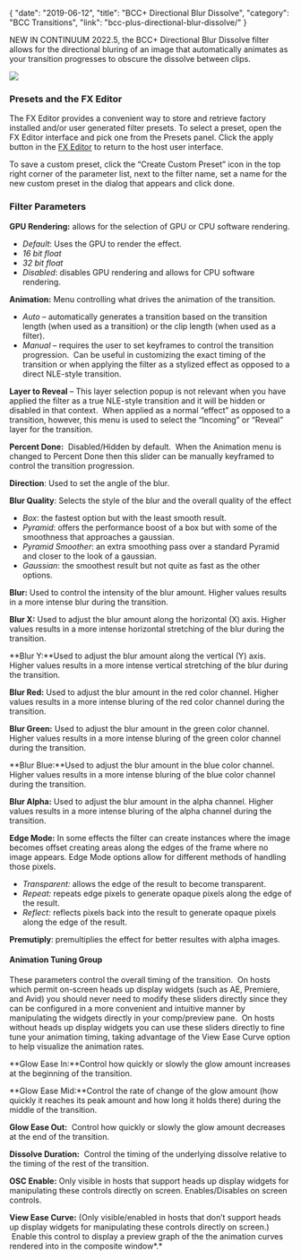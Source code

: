{
"date": "2019-06-12",
"title": "BCC+ Directional Blur Dissolve",
"category": "BCC Transitions",
"link": "bcc-plus-directional-blur-dissolve/"
}

 
NEW IN CONTINUUM 2022.5, the BCC+ Directional Blur Dissolve filter allows for the directional bluring of an image that automatically animates as your transition progresses to obscure the dissolve between clips. 


![](https://borisfx-com-res.cloudinary.com/image/upload//documentation/continuum/uploads/2022/04/Directional-Blr-1.jpg)
### Presets and the FX Editor


The FX Editor provides a convenient way to store and retrieve factory installed and/or user generated filter presets. To select a preset, open the FX Editor interface and pick one from the Presets panel. Click the apply button in the [FX Editor](/documentation/continuum/bcc-fx-editor) to return to the host user interface. 


To save a custom preset, click the “Create Custom Preset” icon in the top right corner of the parameter list, next to the filter name, set a name for the new custom preset in the dialog that appears and click done. 


### Filter Parameters


**GPU Rendering:** allows for the selection of GPU or CPU software rendering.


* *Default*: Uses the GPU to render the effect.
* *16 bit float*
* *32 bit float*
* *Disabled*: disables GPU rendering and allows for CPU software rendering.


**Animation:** Menu controlling what drives the animation of the transition.


* *Auto* – automatically generates a transition based on the transition length (when used as a transition) or the clip length (when used as a filter).
* *Manual* – requires the user to set keyframes to control the transition progression.  Can be useful in customizing the exact timing of the transition or when applying the filter as a stylized effect as opposed to a direct NLE-style transition.


**Layer to Reveal** – This layer selection popup is not relevant when you have applied the filter as a true NLE-style transition and it will be hidden or disabled in that context.  When applied as a normal “effect” as opposed to a transition, however, this menu is used to select the “Incoming” or “Reveal” layer for the transition. 


**Percent Done:**  Disabled/Hidden by default.  When the Animation menu is changed to Percent Done then this slider can be manually keyframed to control the transition progression.




**Direction**: Used to set the angle of the blur.


**Blur Quality**: Selects the style of the blur and the overall quality of the effect


* *Box*: the fastest option but with the least smooth result.
* *Pyramid*: offers the performance boost of a box but with some of the smoothness that approaches a gaussian.
* *Pyramid Smoother*: an extra smoothing pass over a standard Pyramid and closer to the look of a gaussian.
* *Gaussian*: the smoothest result but not quite as fast as the other options.


**Blur:** Used to control the intensity of the blur amount. Higher values results in a more intense blur during the transition.


**Blur X:** Used to adjust the blur amount along the horizontal (X) axis. Higher values results in a more intense horizontal stretching of the blur during the transition.


**Blur Y:**Used to adjust the blur amount along the vertical (Y) axis. Higher values results in a more intense vertical stretching of the blur during the transition.


**Blur Red:** Used to adjust the blur amount in the red color channel. Higher values results in a more intense bluring of the red color channel during the transition.


**Blur Green:** Used to adjust the blur amount in the green color channel. Higher values results in a more intense bluring of the green color channel during the transition.


**Blur Blue:**Used to adjust the blur amount in the blue color channel. Higher values results in a more intense bluring of the blue color channel during the transition.


**Blur Alpha:** Used to adjust the blur amount in the alpha channel. Higher values results in a more intense bluring of the alpha channel during the transition.


**Edge Mode:** In some effects the filter can create instances where the image becomes offset creating areas along the edges of the frame where no image appears. Edge Mode options allow for different methods of handling those pixels. 


* *Transparent:* allows the edge of the result to become transparent.
* *Repeat:* repeats edge pixels to generate opaque pixels along the edge of the result.
* *Reflect:* reflects pixels back into the result to generate opaque pixels along the edge of the result.


**Premutiply**: premultiplies the effect for better resultes with alpha images. 


#### **Animation Tuning Group**


These parameters control the overall timing of the transition.  On hosts which permit on-screen heads up display widgets (such as AE, Premiere, and Avid) you should never need to modify these sliders directly since they can be configured in a more convenient and intuitive manner by manipulating the widgets directly in your comp/preview pane.  On hosts without heads up display widgets you can use these sliders directly to fine tune your animation timing, taking advantage of the View Ease Curve option to help visualize the animation rates.


**Glow Ease In:**Control how quickly or slowly the glow amount increases at the beginning of the transition.


**Glow Ease Mid:**Control the rate of change of the glow amount (how quickly it reaches its peak amount and how long it holds there) during the middle of the transition.


**Glow Ease Out:**  Control how quickly or slowly the glow amount decreases at the end of the transition.


**Dissolve Duration:**  Control the timing of the underlying dissolve relative to the timing of the rest of the transition.


**OSC Enable:** Only visible in hosts that support heads up display widgets for manipulating these controls directly on screen. Enables/Disables on screen controls.


**View Ease Curve:** (Only visible/enabled in hosts that don’t support heads up display widgets for manipulating these controls directly on screen.)  Enable this control to display a preview graph of the the animation curves rendered into in the composite window*.*


